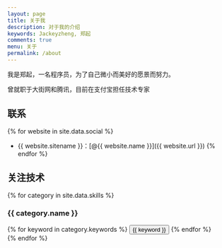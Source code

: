 ```yaml
---
layout: page
title: 关于我
description: 对于我的介绍
keywords: Jackeyzheng, 郑起
comments: true
menu: 关于
permalink: /about
---
```


我是郑起，一名程序员，为了自己微小而美好的愿景而努力。

曾就职于大街网和腾讯，目前在支付宝担任技术专家

## 联系

{% for website in site.data.social %}
* {{ website.sitename }}：[@{{ website.name }}]({{ website.url }})
{% endfor %}

## 关注技术

{% for category in site.data.skills %}
### {{ category.name }}
<div class="btn-inline">
{% for keyword in category.keywords %}
<button class="btn btn-outline" type="button">{{ keyword }}</button>
{% endfor %}
</div>
{% endfor %}
